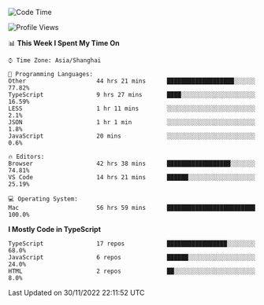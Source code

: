 <!--START_SECTION:waka-->
![Code Time](http://img.shields.io/badge/Code%20Time-3%2C326%20hrs%2045%20mins-blue)

![Profile Views](http://img.shields.io/badge/Profile%20Views-0-blue)

📊 **This Week I Spent My Time On** 

```text
⌚︎ Time Zone: Asia/Shanghai

💬 Programming Languages: 
Other                    44 hrs 21 mins      ███████████████████░░░░░░   77.82% 
TypeScript               9 hrs 27 mins       ████░░░░░░░░░░░░░░░░░░░░░   16.59% 
LESS                     1 hr 11 mins        ░░░░░░░░░░░░░░░░░░░░░░░░░   2.1% 
JSON                     1 hr 1 min          ░░░░░░░░░░░░░░░░░░░░░░░░░   1.8% 
JavaScript               20 mins             ░░░░░░░░░░░░░░░░░░░░░░░░░   0.6%

🔥 Editors: 
Browser                  42 hrs 38 mins      ██████████████████░░░░░░░   74.81% 
VS Code                  14 hrs 21 mins      ██████░░░░░░░░░░░░░░░░░░░   25.19%

💻 Operating System: 
Mac                      56 hrs 59 mins      █████████████████████████   100.0%

```

**I Mostly Code in TypeScript** 

```text
TypeScript               17 repos            █████████████████░░░░░░░░   68.0% 
JavaScript               6 repos             ██████░░░░░░░░░░░░░░░░░░░   24.0% 
HTML                     2 repos             ██░░░░░░░░░░░░░░░░░░░░░░░   8.0%

```



 Last Updated on 30/11/2022 22:11:52 UTC
<!--END_SECTION:waka-->
